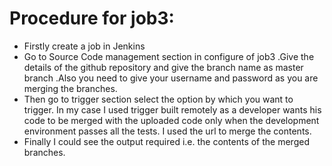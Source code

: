 # Procedure for job3:
- Firstly create a job in Jenkins
- Go to Source Code management section in configure of job3 .Give the details of the github repository and give the branch name as master branch .Also you need to give your username and password as you are merging the branches.
- Then go to trigger section select the option by which you want to trigger. In my case I used trigger built remotely as a developer wants his code to be merged with the uploaded code only when the development environment passes all the tests. I used the url to merge the contents.
- Finally I could see the output required i.e. the contents of the merged branches.
